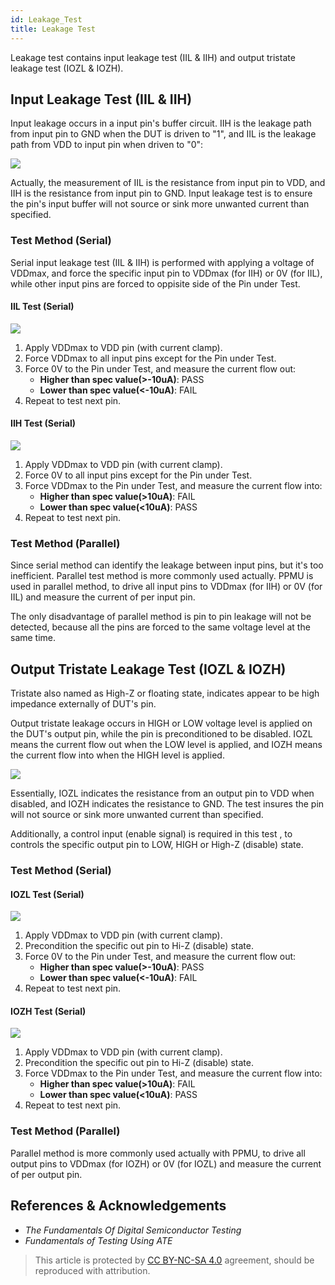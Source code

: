 ```yaml
---
id: Leakage_Test
title: Leakage Test
---
```


Leakage test contains input leakage test (IIL & IIH) and output tristate leakage test (IOZL & IOZH).

## Input Leakage Test (IIL & IIH)

Input leakage occurs in a input pin's buffer circuit. IIH is the leakage path from input pin to GND when the DUT is driven to "1", and IIL is the leakage path from VDD to input pin when driven to "0":

![](https://wiki-media-1253965369.cos.ap-guangzhou.myqcloud.com/img/20220911215421.png)

Actually, the measurement of IIL is the resistance from input pin to VDD, and IIH is the resistance from input pin to GND. Input leakage test is to ensure the pin's input buffer will not source or sink more unwanted current than specified.

### Test Method (Serial)

Serial input leakage test (IIL & IIH) is performed with applying a voltage of VDDmax, and force the specific input pin to VDDmax (for IIH) or 0V (for IIL), while other input pins are forced to oppisite side of the Pin under Test.

#### IIL Test (Serial)

![](https://wiki-media-1253965369.cos.ap-guangzhou.myqcloud.com/img/20220911225521.png)

1. Apply VDDmax to VDD pin (with current clamp).
2. Force VDDmax to all input pins except for the Pin under Test.
3. Force 0V to the Pin under Test, and measure the current flow out:
     - **Higher than spec value(>-10uA)**: PASS
     - **Lower than spec value(<-10uA)**: FAIL
4. Repeat to test next pin.

#### IIH Test (Serial)

![](https://wiki-media-1253965369.cos.ap-guangzhou.myqcloud.com/img/20220912113044.png)

1. Apply VDDmax to VDD pin (with current clamp).
2. Force 0V to all input pins except for the Pin under Test.
3. Force VDDmax to the Pin under Test, and measure the current flow into:
     - **Higher than spec value(>10uA)**: FAIL
     - **Lower than spec value(<10uA)**: PASS
4. Repeat to test next pin.

### Test Method (Parallel)

Since serial method can identify the leakage between input pins, but it's too inefficient. Parallel test method is more commonly used actually. PPMU is used in parallel method, to drive all input pins to VDDmax (for IIH) or 0V (for IIL) and measure the current of per input pin.

The only disadvantage of parallel method is pin to pin leakage will not be detected, because all the pins are forced to the same voltage level at the same time.

## Output Tristate Leakage Test (IOZL & IOZH)

Tristate also named as High-Z or floating state, indicates appear to be high impedance externally of DUT's pin.

Output tristate leakage occurs in HIGH or LOW voltage level is applied on the DUT's output pin, while the pin is preconditioned to be disabled. IOZL means the current flow out when the LOW level is applied, and IOZH means the current flow into when the HIGH level is applied.

![](https://wiki-media-1253965369.cos.ap-guangzhou.myqcloud.com/img/20220912120527.png)

Essentially, IOZL indicates the resistance from an output pin to VDD when disabled, and IOZH indicates the resistance to GND. The test insures the pin will not source or sink more unwanted current than specified.

Additionally, a control input (enable signal) is required in this test , to controls the specific output pin to LOW, HIGH or High-Z (disable) state.

### Test Method (Serial)

#### IOZL Test (Serial)

![](https://wiki-media-1253965369.cos.ap-guangzhou.myqcloud.com/img/20220912121730.png)

1. Apply VDDmax to VDD pin (with current clamp).
2. Precondition the specific out pin to Hi-Z (disable) state.
3. Force 0V to the Pin under Test, and measure the current flow out:
     - **Higher than spec value(>-10uA)**: PASS
     - **Lower than spec value(<-10uA)**: FAIL
4. Repeat to test next pin.

#### IOZH Test (Serial)

![](https://wiki-media-1253965369.cos.ap-guangzhou.myqcloud.com/img/20220912122050.png)

1. Apply VDDmax to VDD pin (with current clamp).
2. Precondition the specific out pin to Hi-Z (disable) state.
3. Force VDDmax to the Pin under Test, and measure the current flow into:
     - **Higher than spec value(>10uA)**: FAIL
     - **Lower than spec value(<10uA)**: PASS
4. Repeat to test next pin.

### Test Method (Parallel)

Parallel method is more commonly used actually with PPMU, to drive all output pins to VDDmax (for IOZH) or 0V (for IOZL) and measure the current of per output pin.

## References & Acknowledgements

- *The Fundamentals Of Digital Semiconductor Testing*
- *Fundamentals of Testing Using ATE*

> This article is protected by [CC BY-NC-SA 4.0](https://creativecommons.org/licenses/by/4.0/deed.en) agreement, should be reproduced with attribution.
